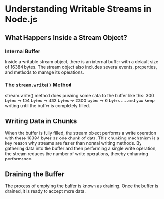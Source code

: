# Understanding Writable Streams in Node.js

## What Happens Inside a Stream Object?

### Internal Buffer

Inside a writable stream object, there is an internal buffer with a default size of 16384 bytes. The stream object also includes several events, properties, and methods to manage its operations.

### The `stream.write()` Method

stream.write() method does pushing some data to the buffer like this:
300 bytes -> 154 bytes -> 432 bytes -> 2300 bytes -> 6 bytes ....
and you keep writing until the buffer is completely filled.

## Writing Data in Chunks

When the buffer is fully filled, the stream object performs a write operation with these 16384 bytes as one chunk of data. This chunking mechanism is a key reason why streams are faster than normal writing methods. By gathering data into the buffer and then performing a single write operation, the stream reduces the number of write operations, thereby enhancing performance.

## Draining the Buffer

The process of emptying the buffer is known as draining. Once the buffer is drained, it is ready to accept more data.
